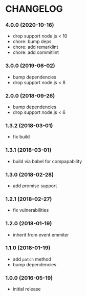 # CHANGELOG

<a name="4.0.0"></a>
### 4.0.0 (2020-10-16)

*   drop support node.js < 10
*   chore: bump deps
*   chore: add remarklint
*   chore: add commitlint

<a name="3.0.0"></a>
### 3.0.0 (2019-06-02)

*   bump dependencies
*   drop support node.js < 8


<a name="2.0.0"></a>
### 2.0.0 (2018-09-26)

*   bump dependencies
*   drop support node.js < 6


<a name="1.3.2"></a>
### 1.3.2 (2018-03-01)

*   fix build


<a name="1.3.1"></a>
### 1.3.1 (2018-03-01)

*   build via babel for compapability

<a name="1.3.0"></a>
### 1.3.0 (2018-02-28)

*   add promise support


<a name="1.2.1"></a>
### 1.2.1 (2018-02-27)

*   fix vulnerabilities


<a name="1.2.0"></a>
### 1.2.0 (2018-01-19)

*   inherit from event emmiter


<a name="1.1.0"></a>
### 1.1.0 (2018-01-19)

*   add `patch` method
*   bump dependencies


<a name="1.0.0"></a>
### 1.0.0 (2016-05-19)

*   initial release
